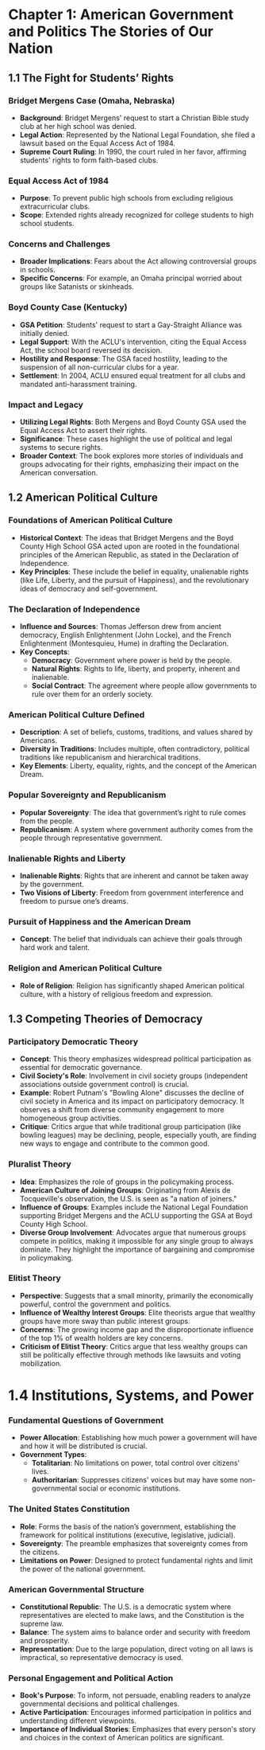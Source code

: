 # Chapter 1: American Government and Politics The Stories of Our Nation

## 1.1 The Fight for Students’ Rights

### Bridget Mergens Case (Omaha, Nebraska)
- **Background**: Bridget Mergens' request to start a Christian Bible study club at her high school was denied.
- **Legal Action**: Represented by the National Legal Foundation, she filed a lawsuit based on the Equal Access Act of 1984.
- **Supreme Court Ruling**: In 1990, the court ruled in her favor, affirming students' rights to form faith-based clubs.

### Equal Access Act of 1984
- **Purpose**: To prevent public high schools from excluding religious extracurricular clubs.
- **Scope**: Extended rights already recognized for college students to high school students.

### Concerns and Challenges
- **Broader Implications**: Fears about the Act allowing controversial groups in schools.
- **Specific Concerns**: For example, an Omaha principal worried about groups like Satanists or skinheads.

### Boyd County Case (Kentucky)
- **GSA Petition**: Students' request to start a Gay-Straight Alliance was initially denied.
- **Legal Support**: With the ACLU's intervention, citing the Equal Access Act, the school board reversed its decision.
- **Hostility and Response**: The GSA faced hostility, leading to the suspension of all non-curricular clubs for a year.
- **Settlement**: In 2004, ACLU ensured equal treatment for all clubs and mandated anti-harassment training.

### Impact and Legacy
- **Utilizing Legal Rights**: Both Mergens and Boyd County GSA used the Equal Access Act to assert their rights.
- **Significance**: These cases highlight the use of political and legal systems to secure rights.
- **Broader Context**: The book explores more stories of individuals and groups advocating for their rights, emphasizing their impact on the American conversation.

## 1.2 American Political Culture

### Foundations of American Political Culture
- **Historical Context**: The ideas that Bridget Mergens and the Boyd County High School GSA acted upon are rooted in the foundational principles of the American Republic, as stated in the Declaration of Independence.
- **Key Principles**: These include the belief in equality, unalienable rights (like Life, Liberty, and the pursuit of Happiness), and the revolutionary ideas of democracy and self-government.

### The Declaration of Independence
- **Influence and Sources**: Thomas Jefferson drew from ancient democracy, English Enlightenment (John Locke), and the French Enlightenment (Montesquieu, Hume) in drafting the Declaration.
- **Key Concepts**:
    - **Democracy**: Government where power is held by the people.
    - **Natural Rights**: Rights to life, liberty, and property, inherent and inalienable.
    - **Social Contract**: The agreement where people allow governments to rule over them for an orderly society.

### American Political Culture Defined
- **Description**: A set of beliefs, customs, traditions, and values shared by Americans.
- **Diversity in Traditions**: Includes multiple, often contradictory, political traditions like republicanism and hierarchical traditions.
- **Key Elements**: Liberty, equality, rights, and the concept of the American Dream.

### Popular Sovereignty and Republicanism
- **Popular Sovereignty**: The idea that government’s right to rule comes from the people.
- **Republicanism**: A system where government authority comes from the people through representative government.

### Inalienable Rights and Liberty
- **Inalienable Rights**: Rights that are inherent and cannot be taken away by the government.
- **Two Visions of Liberty**: Freedom from government interference and freedom to pursue one’s dreams.

### Pursuit of Happiness and the American Dream
- **Concept**: The belief that individuals can achieve their goals through hard work and talent.

### Religion and American Political Culture
- **Role of Religion**: Religion has significantly shaped American political culture, with a history of religious freedom and expression.

## 1.3 Competing Theories of Democracy

### Participatory Democratic Theory
- **Concept**: This theory emphasizes widespread political participation as essential for democratic governance.
- **Civil Society's Role**: Involvement in civil society groups (independent associations outside government control) is crucial.
- **Example**: Robert Putnam's "Bowling Alone" discusses the decline of civil society in America and its impact on participatory democracy. It observes a shift from diverse community engagement to more homogeneous group activities.
- **Critique**: Critics argue that while traditional group participation (like bowling leagues) may be declining, people, especially youth, are finding new ways to engage and contribute to the common good.

### Pluralist Theory
- **Idea**: Emphasizes the role of groups in the policymaking process.
- **American Culture of Joining Groups**: Originating from Alexis de Tocqueville's observation, the U.S. is seen as "a nation of joiners."
- **Influence of Groups**: Examples include the National Legal Foundation supporting Bridget Mergens and the ACLU supporting the GSA at Boyd County High School.
- **Diverse Group Involvement**: Advocates argue that numerous groups compete in politics, making it impossible for any single group to always dominate. They highlight the importance of bargaining and compromise in policymaking.

### Elitist Theory
- **Perspective**: Suggests that a small minority, primarily the economically powerful, control the government and politics.
- **Influence of Wealthy Interest Groups**: Elite theorists argue that wealthy groups have more sway than public interest groups.
- **Concerns**: The growing income gap and the disproportionate influence of the top 1% of wealth holders are key concerns.
- **Criticism of Elitist Theory**: Critics argue that less wealthy groups can still be politically effective through methods like lawsuits and voting mobilization.

# 1.4 Institutions, Systems, and Power

### Fundamental Questions of Government
- **Power Allocation**: Establishing how much power a government will have and how it will be distributed is crucial.
- **Government Types**:
    - **Totalitarian**: No limitations on power, total control over citizens' lives.
    - **Authoritarian**: Suppresses citizens' voices but may have some non-governmental social or economic institutions.

### The United States Constitution
- **Role**: Forms the basis of the nation’s government, establishing the framework for political institutions (executive, legislative, judicial).
- **Sovereignty**: The preamble emphasizes that sovereignty comes from the citizens.
- **Limitations on Power**: Designed to protect fundamental rights and limit the power of the national government.

### American Governmental Structure
- **Constitutional Republic**: The U.S. is a democratic system where representatives are elected to make laws, and the Constitution is the supreme law.
- **Balance**: The system aims to balance order and security with freedom and prosperity.
- **Representation**: Due to the large population, direct voting on all laws is impractical, so representative democracy is used.

### Personal Engagement and Political Action
- **Book's Purpose**: To inform, not persuade, enabling readers to analyze governmental decisions and political challenges.
- **Active Participation**: Encourages informed participation in politics and understanding different viewpoints.
- **Importance of Individual Stories**: Emphasizes that every person's story and choices in the context of American politics are significant.
